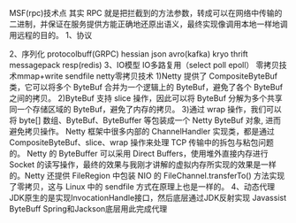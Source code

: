 MSF(rpc)技术点
其实 RPC 就是把拦截到的方法参数，转成可以在网络中传输的二进制，并保证在服务提供方能正确地还原出语义，最终实现像调用本地一样地调用远程的目的。
1、协议

2、序列化
protocolbuff(GRPC) hessian json avro(kafka) kryo thrift messagepack resp(redis)
3、IO模型
IO多路复用（select poll epoll）
零拷贝技术mmap+write sendfile
netty零拷贝技术
1)Netty 提供了 CompositeByteBuf 类，它可以将多个 ByteBuf 合并为一个逻辑上的  ByteBuf，避免了各个 ByteBuf 之间的拷贝。
2)ByteBuf 支持 slice 操作，因此可以将 ByteBuf 分解为多个共享同一个存储区域的 ByteBuf，避免了内存的拷贝。
3)通过 wrap 操作，我们可以将 byte[] 数组、ByteBuf、ByteBuffer  等包装成一个 Netty ByteBuf 对象, 进而避免拷贝操作。
Netty 框架中很多内部的 ChannelHandler 实现类，都是通过 CompositeByteBuf、slice、wrap 操作来处理 TCP 传输中的拆包与粘包问题的。
Netty  的  ByteBuffer 可以采用 Direct Buffers，使用堆外直接内存进行 Socket 的读写操作，最终的效果与我刚才讲解的虚拟内存所实现的效果是一样的。Netty  还提供  FileRegion  中包装  NIO  的  FileChannel.transferTo()  方法实现了零拷贝，这与 Linux  中的  sendfile  方式在原理上也是一样的。
4、动态代理
JDK原生的是实现InvocationHandle接口，然后底层通过JDK反射实现
Javassist
ByteBuff Spring和Jackson底层用此完成代理